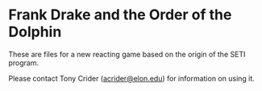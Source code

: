 Frank Drake and the Order of the Dolphin
========================================

These are files for a new reacting game based on the origin of the SETI program. 

Please contact Tony Crider (acrider@elon.edu) for information on using it.
